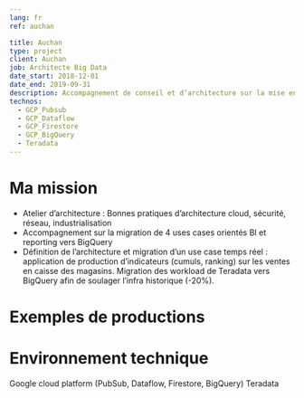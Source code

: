 ```yaml
---
lang: fr
ref: auchan

title: Auchan
type: project
client: Auchan
job: Architecte Big Data 
date_start: 2018-12-01
date_end: 2019-09-31
description: Accompagnement de conseil et d’architecture sur la mise en place d’une nouvelle plateforme cloud GCP et migration de use cases vers cette plateforme
technos:
  - GCP_Pubsub
  - GCP_Dataflow
  - GCP_Firestore
  - GCP_BigQuery
  - Teradata 
---
```

# Ma mission

- Atelier d’architecture : Bonnes pratiques d’architecture cloud, sécurité, réseau, industrialisation
- Accompagnement sur la migration de 4 uses cases orientés BI et reporting vers BigQuery
- Définition de l’architecture et migration d’un use case temps réel : application de production d’indicateurs (cumuls, ranking) sur les ventes en caisse des magasins. Migration des workload de Teradata vers BigQuery afin de soulager l’infra historique (-20%).

# Exemples de productions

# Environnement technique
Google cloud platform (PubSub, Dataflow, Firestore, BigQuery)
Teradata 